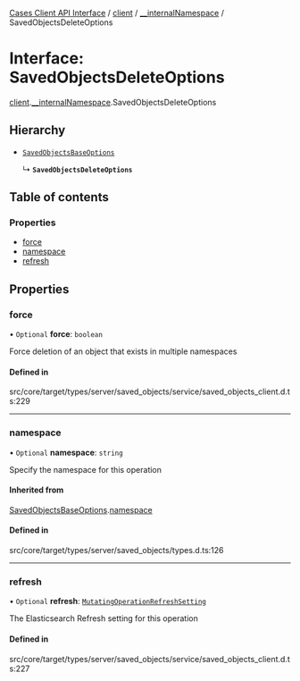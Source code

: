 [Cases Client API Interface](../README.md) / [client](../modules/client.md) / [\_\_internalNamespace](../modules/client.__internalNamespace.md) / SavedObjectsDeleteOptions

# Interface: SavedObjectsDeleteOptions

[client](../modules/client.md).[__internalNamespace](../modules/client.__internalNamespace.md).SavedObjectsDeleteOptions

## Hierarchy

- [`SavedObjectsBaseOptions`](client.__internalNamespace.SavedObjectsBaseOptions.md)

  ↳ **`SavedObjectsDeleteOptions`**

## Table of contents

### Properties

- [force](client.__internalNamespace.SavedObjectsDeleteOptions.md#force)
- [namespace](client.__internalNamespace.SavedObjectsDeleteOptions.md#namespace)
- [refresh](client.__internalNamespace.SavedObjectsDeleteOptions.md#refresh)

## Properties

### force

• `Optional` **force**: `boolean`

Force deletion of an object that exists in multiple namespaces

#### Defined in

src/core/target/types/server/saved_objects/service/saved_objects_client.d.ts:229

___

### namespace

• `Optional` **namespace**: `string`

Specify the namespace for this operation

#### Inherited from

[SavedObjectsBaseOptions](client.__internalNamespace.SavedObjectsBaseOptions.md).[namespace](client.__internalNamespace.SavedObjectsBaseOptions.md#namespace)

#### Defined in

src/core/target/types/server/saved_objects/types.d.ts:126

___

### refresh

• `Optional` **refresh**: [`MutatingOperationRefreshSetting`](../modules/client.__internalNamespace.md#mutatingoperationrefreshsetting)

The Elasticsearch Refresh setting for this operation

#### Defined in

src/core/target/types/server/saved_objects/service/saved_objects_client.d.ts:227
